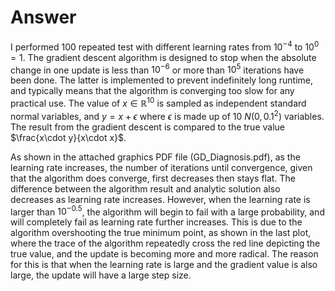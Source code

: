 # Answer

I performed 100 repeated test with different learning rates from $10^{-4}$ to $10^0=1$. The gradient descent algorithm is designed to stop when the absolute change in one update is less than $10^{-6}$ or more than $10^5$ iterations have been done. The latter is implemented to prevent indefinitely long runtime, and typically means that the algorithm is converging too slow for any practical use. The value of $x\in\mathbb{R}^{10}$ is sampled as independent standard normal variables, and $y=x+\epsilon$ where $\epsilon$ is made up of 10 $N(0,0.1^2)$ variables. The result from the gradient descent is compared to the true value $\frac{x\cdot y}{x\cdot x}$.

As shown in the attached graphics PDF file (GD_Diagnosis.pdf), as the learning rate increases, the number of iterations until convergence, given that the algorithm does converge, first decreases then stays flat. The difference between the algorithm result and analytic solution also decreases as learning rate increases. However, when the learning rate is larger than $10^{-0.5}$, the algorithm will begin to fail with a large probability, and will completely fail as learning rate further increases. This is due to the algorithm overshooting the true minimum point, as shown in the last plot, where the trace of the algorithm repeatedly cross the red line depicting the true value, and the update is becoming more and more radical. The reason for this is that when the learning rate is large and the gradient value is also large, the update will have a large step size.